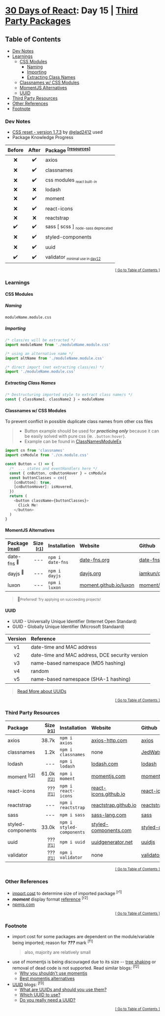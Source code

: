<!-- TODO: create individual markdowns for important packages -->

<!-- omit in toc -->
# [30 Days of React](../README.md#readme): Day 15 | [Third Party Packages](https://github.com/Asabeneh/30-Days-Of-React/blob/master/15_Third_Party_Packages/15_third_party_packages.md#readme)

<!-- omit in toc -->
## Table of Contents
- [Dev Notes](#dev-notes)
- [Learnings](#learnings)
  - [CSS Modules](#css-modules)
    - [Naming](#naming)
    - [Importing](#importing)
    - [Extracting Class Names](#extracting-class-names)
  - [Classnames w/ CSS Modules](#classnames-w-css-modules)
  - [MomentJS Alternatives](#momentjs-alternatives)
  - [UUID](#uuid)
- [Third Party Resources](#third-party-resources)
- [Other References](#other-references)
- [Footnote](#footnote)

### Dev Notes
* [CSS reset - version 1.7.3](https://github.com/elad2412/the-new-css-reset) by [@elad2412](https://github.com/elad2412) used
* Package Knowledge Progress

| Before | After | Package <sup>[[resources]](#third-party-resources)</sup> |
|:------:|:-----:|:-----------------------------------------------------------|
| ❌ | ✔️ | axios |
| ❌ | ✔️ | classnames |
| ❌ | ✔️ | css modules <sub><small>react built-in</small></sub> |
| ❌ | ❌ | lodash |
| ❌ | ✔️ | moment |
| ❌ | ✔️ | react-icons |
| ❌ | ❌ | reactstrap |
| ✔️ | ✔️ | sass [ scss ] <sub><small>node-sass deprecated</small></sub> |
| ❌ | ✔️ | styled-components |
| ❌ | ✔️ | uuid |
| ✔️ | ✔️ | validator <sub><small>minimal use in [day12](../day12/README.md#readme)</small></sub> |

<div align="right"><sub><a href="#table-of-contents">[ Go to Table of Contents ]</a></sub></div>

### Learnings
#### CSS Modules
##### Naming
```
moduleName.module.css
```
##### Importing
```js
/* class/es will be extracted */
import moduleName from './moduleName.module.css'

/* using an alternative name */
import altName from './moduleName.module.css'

/* direct import (not extracting class/es) */
import './moduleName.module.css'
```
##### Extracting Class Names
```js
/* Destructuring imported style to extract class name/s */
const { className1, className2 } = moduleName
```
#### Classnames w/ CSS Modules
To prevent conflict in possible duplicate class names from other css files
> * Button example should be used for ***practicing only*** because it can be easily solved with pure css (ie. `.button:hover`).
> * Example can be found in [ClassNamesModuleEx](./src/ClassNamesModuleEx/CnModuleEx.js)
```js
import cn from 'classnames'
import cnModule from './cn.module.css'

const Button = () => {
  /*  ... states and eventHandlers here */
  const { cnButton, cnButtonHover } = cnModule
  const buttonClasses = cn({
    [cnButton]: true,
    [cnButtonHover]: isHovered,
  })
  return (
    <button className={buttonClasses}>
      Click Me!
    </button>
  )
}
```
#### MomentJS Alternatives
<!-- cspell:disable -->
| Package <sup>[[read]](#f2)</sup> | Size <sup>[[r1]](#r1)</sup> | Installation | Website | Github |
|:------------------------------|------------------------:|:----|:--------|:-------|
| date-fns <sup>🌟</sup>| --- | `npm i date-fns` | [date-fns.org](https://date-fns.org/) | [date-fns](https://github.com/date-fns/date-fns#readme) |
| dayjs <sup>🌟</sup>| --- | `npm i dayjs` | [dayjs.org](https://day.js.org/) | [iamkun/dayjs](https://github.com/iamkun/dayjs#readme) |
| luxon | --- | `npm i luxon` | [moment.github.io/luxon](https://moment.github.io/luxon/#/) | [moment/luxon](https://github.com/moment/luxon/#readme) |

> 🌟<small>Preferred! Try applying on succeeding projects!</small>
#### UUID
* UUID - Universally Unique Identifier (Internet Open Standard)
* GUID - Globally Unique Identifier (Microsoft Standaard)

| Version | Reference                                       |
| :-----: | :---------------------------------------------- |
|   v1    | date-time and MAC address                       |
|   v2    | date-time and MAC address, DCE security version |
|   v3    | name-based namespace (MD5 hashing)              |
|   v4    | random                                          |
|   v5    | name-based namespace (SHA-1 hashing)            |

> [Read More about UUIDs](#f3)

<div align="right"><sub><a href="#table-of-contents">[ Go to Table of Contents ]</a></sub></div>

### Third Party Resources
| Package | Size <sup>[[r1]](#r1)</sup> | Installation | Website | Github |
|:--------|------------------------------:|:-------------|:--------|:-------|
| axios | 38.7k | `npm i axios` | [axios-http.com](https://axios-http.com/docs/intro) | [axios](https://github.com/axios/axios#readme) |
| classnames | 1.2k | `npm i classnames` | none | [JedWatson/classnames](https://github.com/JedWatson/classnames#readme) |
| lodash | --- | `npm i lodash` | [lodash.com](https://lodash.com/) | [lodash](https://github.com/lodash/lodash#readme) |
| moment <sup>[[r2]](#r2)</sup> | 61.0k <sup>[[f2]](#f2)</sup> | `npm i moment` | [momentjs.com](https://momentjs.com/) | [moment](https://github.com/moment/moment#readme) |
| react-icons | ??? <sup>[[f1]](#f1)</sup> | `npm i react-icons` | [react-icons.github.io](https://react-icons.github.io/react-icons) | [react-icons](https://github.com/react-icons/react-icons#readme) |
| reactstrap | --- | `npm i reactstrap` | [reactstrap.github.io](https://reactstrap.github.io) | [reactstrap](https://github.com/reactstrap/reactstrap#readme) |
| sass | --- | `npm i sass` | [sass-lang.com](https://sass-lang.com/) | [sass](https://github.com/sass/sass#readme) |
| styled-components | 33.0k | `npm i styled-components` | [styled-components.com](https://styled-components.com/) | [styled-components](https://github.com/styled-components/styled-components#readme) |
| uuid | ??? <sup>[[f1]](#f1)</sup> | `npm i uuid` | [uuidgenerator.net](https://www.uuidgenerator.net/dev-corner/javascript) | [uuidjs](https://github.com/uuidjs/uuid#readme) |
| validator | ??? <sup>[[f1]](#f1)</sup> | `npm i validator` | none | [validatorjs](https://github.com/validatorjs/validator.js#readme) |
<!-- cspell:enable -->

<div align="right"><sub><a href="#table-of-contents">[ Go to Table of Contents ]</a></sub></div>

### Other References
* [import cost](https://github.com/wix/import-cost) to determine size of imported package <sup id="r1">[r1]</sup>
* ***moment*** display format [reference](https://momentjs.com/docs/#/displaying/) <sup id="r2">[r2]</sup>
* [npmjs.com](https://www.npmjs.com/)

<div align="right"><sub><a href="#table-of-contents">[ Go to Table of Contents ]</a></sub></div>

### Footnote
* import cost for some packages are dependent on the module/variable being imported; reason for ***???*** mark <sup id="f1">[f1]</sup>
  > also, majority are relatively small
* use of momentjs is being discouraged due to its size -- [tree shaking](https://developer.mozilla.org/en-US/docs/Glossary/Tree_shaking) or removal of dead code is not supported. Read similar blogs: <sup id="f2">[f2]</sup>
  * [Why you shouldn't use momentjs](https://inventi.studio/en/blog/why-you-shouldnt-use-moment-js)
  * [Best momentjs alternatives](https://medium.com/swlh/best-moment-js-alternatives-5dfa6861a1eb)
* [UUID](https://en.wikipedia.org/wiki/Universally_unique_identifier) blogs: <sup id="f3">[f3]</sup>
  * [What are UUIDs and should you use them?](https://blog.boot.dev/clean-code/what-are-uuids-and-should-you-use-them/)
  * [Which UUID to use?](https://stackoverflow.com/questions/20342058/which-uuid-version-to-use)
  * [Do you really need a UUID?](https://rclayton.silvrback.com/do-you-really-need-a-uuid-guid)

<div align="right"><sub><a href="#table-of-contents">[ Go to Table of Contents ]</a></sub></div>
